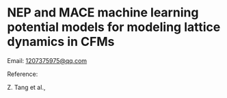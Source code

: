 # NEP and MACE machine learning potential models for modeling lattice dynamics in CFMs

Email: 1207375975@qq.com

Reference:

Z. Tang et al.,  [ ]( )
